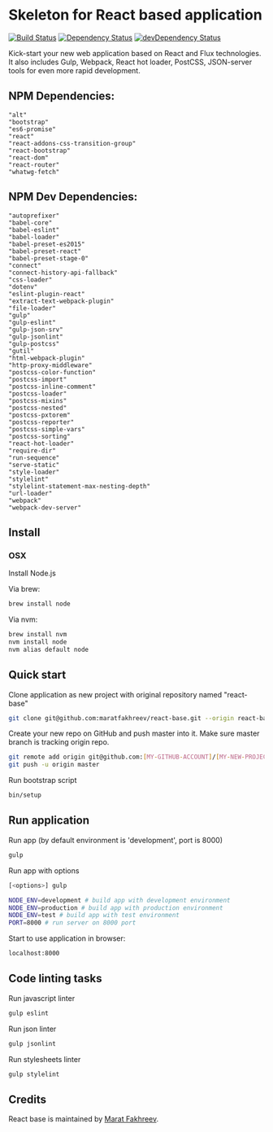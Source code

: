 # Skeleton for React based application

[![Build Status](https://travis-ci.org/maratfakhreev/react-base.svg?branch=master)](https://travis-ci.org/maratfakhreev/react-base)
[![Dependency Status](https://david-dm.org/maratfakhreev/react-base.svg?branch=master)](https://david-dm.org/maratfakhreev/react-base)
[![devDependency Status](https://david-dm.org/maratfakhreev/react-base/dev-status.svg?branch=master)](https://david-dm.org/maratfakhreev/react-base#info=devDependencies)

Kick-start your new web application based on React and Flux technologies. It also includes Gulp, Webpack, React hot loader, PostCSS, JSON-server tools for even more rapid development.

## NPM Dependencies:
    "alt"
    "bootstrap"
    "es6-promise"
    "react"
    "react-addons-css-transition-group"
    "react-bootstrap"
    "react-dom"
    "react-router"
    "whatwg-fetch"

## NPM Dev Dependencies:
    "autoprefixer"
    "babel-core"
    "babel-eslint"
    "babel-loader"
    "babel-preset-es2015"
    "babel-preset-react"
    "babel-preset-stage-0"
    "connect"
    "connect-history-api-fallback"
    "css-loader"
    "dotenv"
    "eslint-plugin-react"
    "extract-text-webpack-plugin"
    "file-loader"
    "gulp"
    "gulp-eslint"
    "gulp-json-srv"
    "gulp-jsonlint"
    "gulp-postcss"
    "gutil"
    "html-webpack-plugin"
    "http-proxy-middleware"
    "postcss-color-function"
    "postcss-import"
    "postcss-inline-comment"
    "postcss-loader"
    "postcss-mixins"
    "postcss-nested"
    "postcss-pxtorem"
    "postcss-reporter"
    "postcss-simple-vars"
    "postcss-sorting"
    "react-hot-loader"
    "require-dir"
    "run-sequence"
    "serve-static"
    "style-loader"
    "stylelint"
    "stylelint-statement-max-nesting-depth"
    "url-loader"
    "webpack"
    "webpack-dev-server"

## Install
### OSX

Install Node.js

Via brew:
```bash
brew install node
```

Via nvm:
```bash
brew install nvm
nvm install node
nvm alias default node
```

## Quick start

Clone application as new project with original repository named "react-base"

```bash
git clone git@github.com:maratfakhreev/react-base.git --origin react-base [MY-NEW-PROJECT]
```

Create your new repo on GitHub and push master into it.
Make sure master branch is tracking origin repo.

```bash
git remote add origin git@github.com:[MY-GITHUB-ACCOUNT]/[MY-NEW-PROJECT].git
git push -u origin master
```

Run bootstrap script

```bash
bin/setup
```

## Run application

Run app (by default environment is 'development', port is 8000)

```bash
gulp
```

Run app with options

```bash
[<options>] gulp
```

```bash
NODE_ENV=development # build app with development environment
NODE_ENV=production # build app with production environment
NODE_ENV=test # build app with test environment
PORT=8000 # run server on 8000 port
```

Start to use application in browser:

```bash
localhost:8000
```

## Code linting tasks

Run javascript linter
```bash
gulp eslint
```

Run json linter
```bash
gulp jsonlint
```

Run stylesheets linter
```bash
gulp stylelint
```

## Credits

React base is maintained by [Marat Fakhreev](http://github.com/maratfakhreev).
